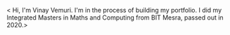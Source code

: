 < Hi, I'm Vinay Vemuri. I'm in the process of building my portfolio. I did my Integrated Masters in Maths and Computing from BIT Mesra, passed out in 2020.>